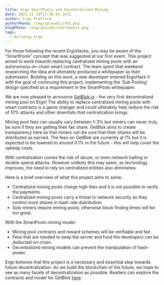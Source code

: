 ```yaml
---
title: Ergo SmartPools and Decentralized Mining
date: 2021-11-19T17:38:43.147Z
author: Ergo Platform
authorPhoto: /img/uploads/1762.png
blogPhoto: /img/uploads/smartpools.png
tags:
  - Building Ergo
---
```

<!--StartFragment-->

For those following the recent ErgoHacks, you may be aware of the “SmartPools” concept that was suggested at our first event. This project aimed to work towards replacing centralized mining pools with an autonomous on-chain smart contract. The team spent that weekend researching the idea and ultimately produced a whitepaper as their submission. Building on this work, a new developer entered ErgoHack II with the goal of continuing this project, implementing the ‘Sub Pooling’ design specified as a requirement in the SmartPools whitepaper. 



We are now pleased to announce [GetBlok.io](http://ergo.getblok.io) - the very first decentralized mining pool on Ergo! The ability to replace centralized mining pools with smart contracts is a game changer and could ultimately help reduce the risk of 51% attacks and other downfalls that centralization brings.



Mining pool fees can usually vary between 1-3% but miners can never truly be sure if they are getting their fair share. GetBlok aims to create transparency here so that miners can be sure that their shares will be distributed as earned. The fees on GetBlok are currently at 1% but it is expected to be lowered to around 0.1% in the future - this will help cover the upkeep costs.



With centralization comes the risk of abuse, or even network halting or double-spend attacks. However unlikely this may seem, as technology improves, the need to rely on centralized entities also diminishes. 



Here is a brief overview of what this project aims to solve:



* Centralized mining pools charge high fees and it is not possible to verify the payments.
* Centralized mining pools carry a threat to network security as they control more shares in hash rate distribution.
* Solo miners require mining pools; otherwise block finding times will be too great.



With the SmartPools mining model: 



* Mining pool contracts and reward schemes will be verifiable and fair.
* Fees that are needed to keep the server and fund the developers can be deducted on-chain. 
* Decentralized mining models can prevent the manipulation of hash-power.

Ergo believes that this project is a necessary and essential step towards future decentralization. As we build the blockchain of the future, we hope to see as many facets of decentralization as possible. Readers can explore the contracts and model for GetBlok [here](https://bit.ly/3oIQ53o).

<!--EndFragment-->